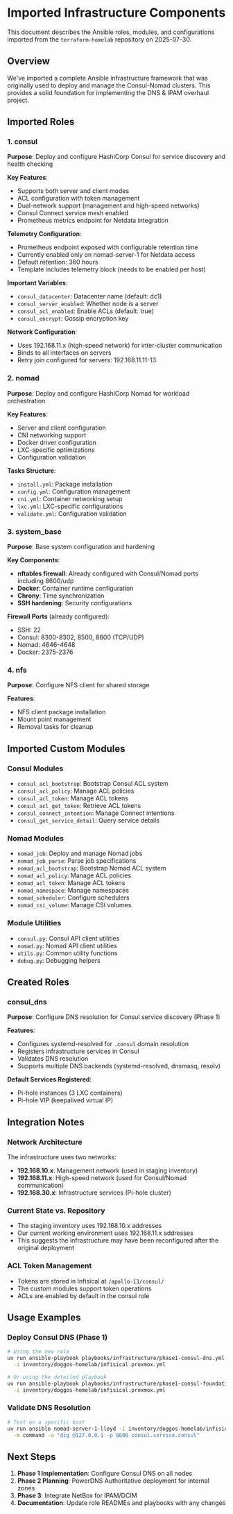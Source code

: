 # Imported Infrastructure Components

This document describes the Ansible roles, modules, and configurations imported from the `terraform-homelab` repository on 2025-07-30.

## Overview

We've imported a complete Ansible infrastructure framework that was originally used to deploy and manage the Consul-Nomad clusters. This provides a solid foundation for implementing the DNS & IPAM overhaul project.

## Imported Roles

### 1. consul

**Purpose**: Deploy and configure HashiCorp Consul for service discovery and health checking

**Key Features**:

- Supports both server and client modes
- ACL configuration with token management
- Dual-network support (management and high-speed networks)
- Consul Connect service mesh enabled
- Prometheus metrics endpoint for Netdata integration

**Telemetry Configuration**:

- Prometheus endpoint exposed with configurable retention time
- Currently enabled only on nomad-server-1 for Netdata access
- Default retention: 360 hours
- Template includes telemetry block (needs to be enabled per host)

**Important Variables**:

- `consul_datacenter`: Datacenter name (default: dc1)
- `consul_server_enabled`: Whether node is a server
- `consul_acl_enabled`: Enable ACLs (default: true)
- `consul_encrypt`: Gossip encryption key

**Network Configuration**:

- Uses 192.168.11.x (high-speed network) for inter-cluster communication
- Binds to all interfaces on servers
- Retry join configured for servers: 192.168.11.11-13

### 2. nomad

**Purpose**: Deploy and configure HashiCorp Nomad for workload orchestration

**Key Features**:

- Server and client configuration
- CNI networking support
- Docker driver configuration
- LXC-specific optimizations
- Configuration validation

**Tasks Structure**:

- `install.yml`: Package installation
- `config.yml`: Configuration management
- `cni.yml`: Container networking setup
- `lxc.yml`: LXC-specific configurations
- `validate.yml`: Configuration validation

### 3. system_base

**Purpose**: Base system configuration and hardening

**Key Components**:

- **nftables firewall**: Already configured with Consul/Nomad ports including 8600/udp
- **Docker**: Container runtime configuration
- **Chrony**: Time synchronization
- **SSH hardening**: Security configurations

**Firewall Ports** (already configured):

- SSH: 22
- Consul: 8300-8302, 8500, 8600 (TCP/UDP)
- Nomad: 4646-4648
- Docker: 2375-2376

### 4. nfs

**Purpose**: Configure NFS client for shared storage

**Features**:

- NFS client package installation
- Mount point management
- Removal tasks for cleanup

## Imported Custom Modules

### Consul Modules

- `consul_acl_bootstrap`: Bootstrap Consul ACL system
- `consul_acl_policy`: Manage ACL policies
- `consul_acl_token`: Manage ACL tokens
- `consul_acl_get_token`: Retrieve ACL tokens
- `consul_connect_intention`: Manage Connect intentions
- `consul_get_service_detail`: Query service details

### Nomad Modules

- `nomad_job`: Deploy and manage Nomad jobs
- `nomad_job_parse`: Parse job specifications
- `nomad_acl_bootstrap`: Bootstrap Nomad ACL system
- `nomad_acl_policy`: Manage ACL policies
- `nomad_acl_token`: Manage ACL tokens
- `nomad_namespace`: Manage namespaces
- `nomad_scheduler`: Configure schedulers
- `nomad_csi_volume`: Manage CSI volumes

### Module Utilities

- `consul.py`: Consul API client utilities
- `nomad.py`: Nomad API client utilities
- `utils.py`: Common utility functions
- `debug.py`: Debugging helpers

## Created Roles

### consul_dns

**Purpose**: Configure DNS resolution for Consul service discovery (Phase 1)

**Features**:

- Configures systemd-resolved for `.consul` domain resolution
- Registers infrastructure services in Consul
- Validates DNS resolution
- Supports multiple DNS backends (systemd-resolved, dnsmasq, resolv)

**Default Services Registered**:

- Pi-hole instances (3 LXC containers)
- Pi-hole VIP (keepalived virtual IP)

## Integration Notes

### Network Architecture

The infrastructure uses two networks:

- **192.168.10.x**: Management network (used in staging inventory)
- **192.168.11.x**: High-speed network (used for Consul/Nomad communication)
- **192.168.30.x**: Infrastructure services (Pi-hole cluster)

### Current State vs. Repository

- The staging inventory uses 192.168.10.x addresses
- Our current working environment uses 192.168.11.x addresses
- This suggests the infrastructure may have been reconfigured after the original deployment

### ACL Token Management

- Tokens are stored in Infisical at `/apollo-13/consul/`
- The custom modules support token operations
- ACLs are enabled by default in the consul role

## Usage Examples

### Deploy Consul DNS (Phase 1)

```bash
# Using the new role
uv run ansible-playbook playbooks/infrastructure/phase1-consul-dns.yml \
  -i inventory/doggos-homelab/infisical.proxmox.yml

# Or using the detailed playbook
uv run ansible-playbook playbooks/infrastructure/phase1-consul-foundation.yml \
  -i inventory/doggos-homelab/infisical.proxmox.yml
```

### Validate DNS Resolution

```bash
# Test on a specific host
uv run ansible nomad-server-1-lloyd -i inventory/doggos-homelab/infisical.proxmox.yml \
  -m command -a "dig @127.0.0.1 -p 8600 consul.service.consul"
```

## Next Steps

1. **Phase 1 Implementation**: Configure Consul DNS on all nodes
2. **Phase 2 Planning**: PowerDNS Authoritative deployment for internal zones
3. **Phase 3**: Integrate NetBox for IPAM/DCIM
4. **Documentation**: Update role READMEs and playbooks with any changes
